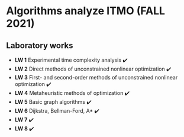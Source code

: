 # Algorithms analyze ITMO (FALL 2021)

## Laboratory works

* **LW 1** Experimental time complexity analysis :heavy_check_mark: 
* **LW 2** Direct methods of unconstrained nonlinear optimization :heavy_check_mark: 
* **LW 3** First- and second-order methods of unconstrained nonlinear optimization :heavy_check_mark:
* **LW 4** Metaheuristic methods of optimization :heavy_check_mark: 
* **LW 5** Basic graph algorithms :heavy_check_mark:
* **LW 6** Dijkstra, Bellman-Ford, A* :heavy_check_mark: 
* **LW 7** :heavy_check_mark: 
* **LW 8** :heavy_check_mark: 
